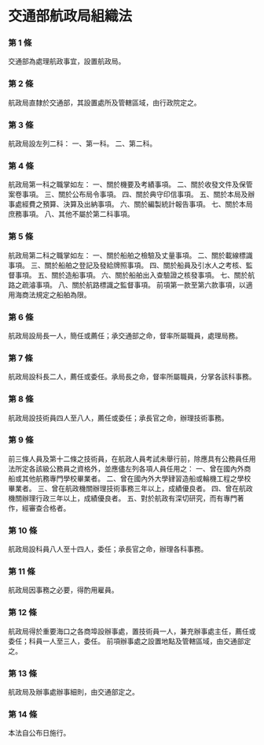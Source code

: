 # 交通部航政局組織法

### 第 1 條

交通部為處理航政事宜，設置航政局。

### 第 2 條

航政局直隸於交通部，其設置處所及管轄區域，由行政院定之。

### 第 3 條

航政局設左列二科：
一、第一科。
二、第二科。

### 第 4 條

航政局第一科之職掌如左：
一、關於機要及考績事項。
二、關於收發文件及保管案卷事項。
三、關於公布局令事項。
四、關於典守印信事項。
五、關於本局及辦事處經費之預算、決算及出納事項。
六、關於編製統計報告事項。
七、關於本局庶務事項。
八、其他不屬於第二科事項。

### 第 5 條

航政局第二科之職掌如左：
一、關於船舶之檢驗及丈量事項。
二、關於載線標識事項。
三、關於船舶之登記及發給牌照事項。
四、關於船員及引水人之考核、監督事項。
五、關於造船事項。
六、關於船舶出入查驗證之核發事項。
七、關於航路之疏濬事項。
八、關於航路標識之監督事項。
前項第一款至第六款事項，以適用海商法規定之船舶為限。

### 第 6 條

航政局設局長一人，簡任或薦任；承交通部之命，督率所屬職員，處理局務。

### 第 7 條

航政局設科長二人，薦任或委任。承局長之命，督率所屬職員，分掌各該科事務。

### 第 8 條

航政局設技術員四人至八人，薦任或委任；承長官之命，辦理技術事務。

### 第 9 條

前三條人員及第十二條之技術員，在航政人員考試未舉行前，除應具有公務員任用法所定各該級公務員之資格外，並應儘左列各項人員任用之：
一、曾在國內外商船或其他航務專門學校畢業者。
二、曾在國內外大學肄習造船或輪機工程之學校畢業者。
三、曾在航政機關辦理技術事務三年以上，成績優良者。
四、曾在航政機關辦理行政三年以上，成績優良者。
五、對於航政有深切研究，而有專門著作，經審查合格者。

### 第 10 條

航政局設科員八人至十四人，委任；承長官之命，辦理各科事務。

### 第 11 條

航政局因事務之必要，得酌用雇員。

### 第 12 條

航政局得於重要海口之各商埠設辦事處，置技術員一人，兼充辦事處主任，薦任或委任；科員一人至三人，委任。
前項辦事處之設置地點及管轄區域，由交通部定之。

### 第 13 條

航政局及辦事處辦事細則，由交通部定之。

### 第 14 條

本法自公布日施行。

